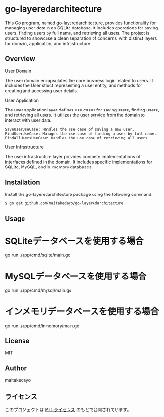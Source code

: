 # go-layeredarchitecture

This Go program, named go-layeredarchitecture, provides functionality for managing user data in an SQLite database. It includes operations for saving users, finding users by full name, and retrieving all users. The project is structured to showcase a clean separation of concerns, with distinct layers for domain, application, and infrastructure.

## Overview

User Domain

The user domain encapsulates the core business logic related to users. It includes the User struct representing a user entity, and methods for creating and accessing user details.

User Application

The user application layer defines use cases for saving users, finding users, and retrieving all users. It utilizes the user service from the domain to interact with user data.

    SaveUserUseCase: Handles the use case of saving a new user.
    FindUserUseCase: Manages the use case of finding a user by full name.
    FindAllUsersUseCase: Handles the use case of retrieving all users.

User Infrastructure

The user infrastructure layer provides concrete implementations of interfaces defined in the domain. It includes specific implementations for SQLite, MySQL, and in-memory databases.

## Installation

Install the go-layeredarchitecture package using the following command:
```bash
$ go get github.com/maitakedayo/go-layeredarchitecture
```

## Usage

# SQLiteデータベースを使用する場合
go run ./app/cmd/sqlite/main.go

# MySQLデータベースを使用する場合
go run ./app/cmd/mysql/main.go

# インメモリデータベースを使用する場合
go run ./app/cmd/inmemory/main.go

## License

MIT

## Author

maitakedayo

## ライセンス

このプロジェクトは [MIT ライセンス](LICENSE) のもとで公開されています。